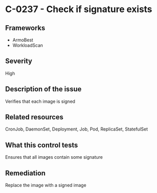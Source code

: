 # C-0237 - Check if signature exists

## Frameworks
* ArmoBest
* WorkloadScan
 
## Severity
High

## Description of the issue
Verifies that each image is signed
 
## Related resources
CronJob, DaemonSet, Deployment, Job, Pod, ReplicaSet, StatefulSet
 
## What this control tests 
Ensures that all images contain some signature
 
## Remediation
Replace the image with a signed image
 
